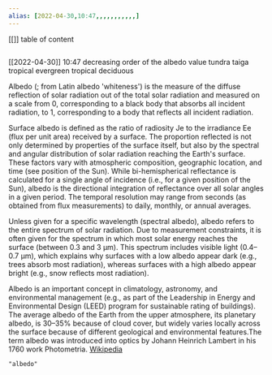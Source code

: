 ```yaml
---
alias: [2022-04-30,10:47,,,,,,,,,,,]
---
```

[[]]
table of content
```toc
```

[[2022-04-30]] 10:47
decreasing order of the albedo value
tundra
taiga
tropical evergreen
tropical deciduous

Albedo (; from Latin  albedo 'whiteness') is the measure of the diffuse reflection of solar radiation out of the total solar radiation and measured on a scale from 0, corresponding to a black body that absorbs all incident radiation, to 1, corresponding to a body that reflects all incident radiation.

Surface albedo is defined as the ratio of radiosity Je to the irradiance Ee (flux per unit area) received by a surface. The proportion reflected is not only determined by properties of the surface itself, but also by the spectral and angular distribution of solar radiation reaching the Earth's surface. These factors vary with atmospheric composition, geographic location, and time (see position of the Sun). While bi-hemispherical reflectance is calculated for a single angle of incidence (i.e., for a given position of the Sun), albedo is the directional integration of reflectance over all solar angles in a given period. The temporal resolution may range from seconds (as obtained from flux measurements) to daily, monthly, or annual averages.

Unless given for a specific wavelength (spectral albedo), albedo refers to the entire spectrum of solar radiation. Due to measurement constraints, it is often given for the spectrum in which most solar energy reaches the surface (between 0.3 and 3 μm). This spectrum includes visible light (0.4–0.7 μm), which explains why surfaces with a low albedo appear dark (e.g., trees absorb most radiation), whereas surfaces with a high albedo appear bright (e.g., snow reflects most radiation).

Albedo is an important concept in climatology, astronomy, and environmental management (e.g., as part of the Leadership in Energy and Environmental Design (LEED) program for sustainable rating of buildings). The average albedo of the Earth from the upper atmosphere, its planetary albedo, is 30–35% because of cloud cover, but widely varies locally across the surface because of different geological and environmental features.The term albedo was introduced into optics by Johann Heinrich Lambert in his 1760 work Photometria.
[Wikipedia](https://en.wikipedia.org/wiki/Albedo)
```query
"albedo"
```